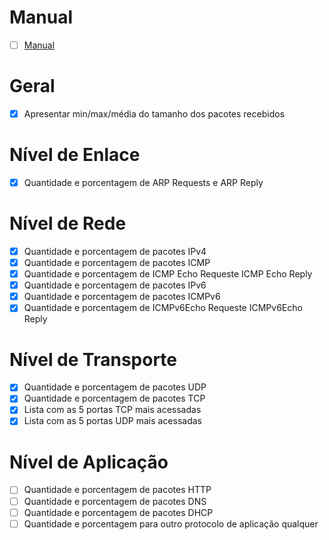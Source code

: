 # Manual
- [ ] [Manual](https://docs.google.com/document/d/1otYvNBTQKkhJsoeWP2gNWhqy1iUQ9b0GWZMZWrlHCao/edit?usp=sharing)

# Geral
- [x] Apresentar min/max/média do tamanho dos pacotes recebidos

# Nível de Enlace
- [x] Quantidade e porcentagem de ARP Requests e ARP Reply

# Nível de Rede
- [x] Quantidade e porcentagem de pacotes IPv4
- [x] Quantidade e porcentagem de pacotes ICMP
- [x] Quantidade e porcentagem de ICMP Echo Requeste ICMP Echo Reply
- [x] Quantidade e porcentagem de pacotes IPv6
- [x] Quantidade e porcentagem de pacotes ICMPv6
- [x] Quantidade e porcentagem de ICMPv6Echo Requeste ICMPv6Echo Reply

# Nível de Transporte
- [x] Quantidade e porcentagem de pacotes UDP
- [x] Quantidade e porcentagem de pacotes TCP
- [x] Lista com as 5 portas TCP mais acessadas
- [x] Lista com as 5 portas UDP mais acessadas

# Nível de Aplicação
- [ ] Quantidade e porcentagem de pacotes HTTP
- [ ] Quantidade e porcentagem de pacotes DNS
- [ ] Quantidade e porcentagem de pacotes DHCP
- [ ] Quantidade e porcentagem para outro protocolo de aplicação qualquer